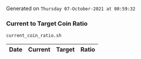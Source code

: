 Generated on `Thursday 07-October-2021 at 00:59:32`

### Current to Target Coin Ratio
`current_coin_ratio.sh`

Date|Current|Target|Ratio
---|---|---|---
